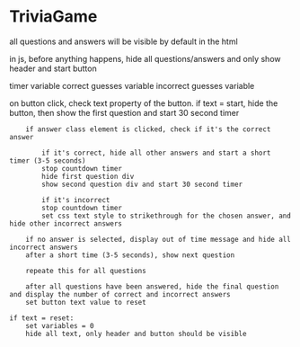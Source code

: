 # TriviaGame

all questions and answers will be visible by default in the html

in js, before anything happens, hide all questions/answers and only show header and start button

timer variable
correct guesses variable
incorrect guesses variable

on button click, check text property of the button.
    if text = start, hide the button, then show the first question and start 30 second timer

        if answer class element is clicked, check if it's the correct answer

            if it's correct, hide all other answers and start a short timer (3-5 seconds)
            stop countdown timer
            hide first question div
            show second question div and start 30 second timer

            if it's incorrect
            stop countdown timer
            set css text style to strikethrough for the chosen answer, and hide other incorrect answers
        
        if no answer is selected, display out of time message and hide all incorrect answers
        after a short time (3-5 seconds), show next question

        repeate this for all questions

        after all questions have been answered, hide the final question and display the number of correct and incorrect answers
        set button text value to reset

    if text = reset:
        set variables = 0
        hide all text, only header and button should be visible